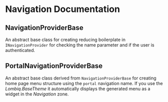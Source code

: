 # Navigation Documentation



## NavigationProviderBase

An abstract base class for creating reducing boilerplate in `INavigationProvider` for checking the name parameter and if the user is authenticated. 


## PortalNavigationProviderBase

An abstract base class derived from `NavigationProviderBase` for creating home page menu structure using the `portal` navigation name. If you use the _Lombiq.BaseTheme_ it automatically displays the generated menu as a widget in the _Navigation_ zone.



